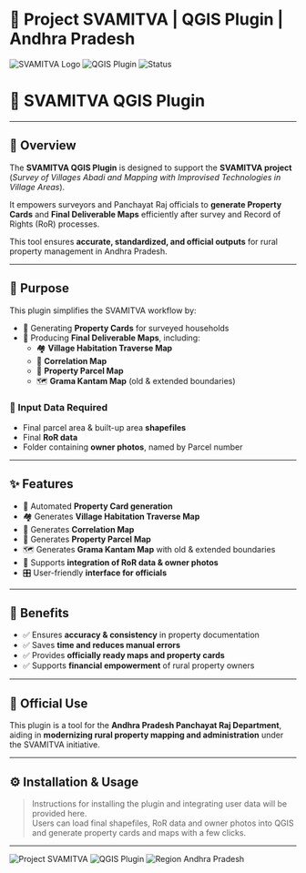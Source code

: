 # 🏡 Project SVAMITVA | QGIS Plugin | Andhra Pradesh

![SVAMITVA Logo](https://img.shields.io/badge/Project-SVAMITVA-blue?style=flat-square) ![QGIS Plugin](https://img.shields.io/badge/Platform-QGIS-green?style=flat-square) ![Status](https://img.shields.io/badge/Status-Active-brightgreen?style=flat-square)

# 🏡 SVAMITVA QGIS Plugin

---

## 📌 Overview

The **SVAMITVA QGIS Plugin** is designed to support the **SVAMITVA project**  
(*Survey of Villages Abadi and Mapping with Improvised Technologies in Village Areas*).  

It empowers surveyors and Panchayat Raj officials to **generate Property Cards** and **Final Deliverable Maps** efficiently after survey and Record of Rights (RoR) processes.  

This tool ensures **accurate, standardized, and official outputs** for rural property management in Andhra Pradesh.

---

## 🎯 Purpose

This plugin simplifies the SVAMITVA workflow by:  

- 🪪 Generating **Property Cards** for surveyed households  
- 🔰 Producing **Final Deliverable Maps**, including:  
  - 🏘️ **Village Habitation Traverse Map**  
  - 🔗 **Correlation Map**  
  - 📐 **Property Parcel Map**    
  - 🗺️ **Grama Kantam Map** (old & extended boundaries)  

### 📝 Input Data Required

- Final parcel area & built-up area **shapefiles**  
- Final **RoR data**  
- Folder containing **owner photos**, named by Parcel number  

---

## ✨ Features

- 🪪 Automated **Property Card generation**  
- 🏘️ Generates **Village Habitation Traverse Map**  
- 🔗 Generates **Correlation Map**  
- 📐 Generates **Property Parcel Map**  
- 🗺️ Generates **Grama Kantam Map** with old & extended boundaries  
- 📑 Supports **integration of RoR data & owner photos**  
- 🎛️ User-friendly **interface for officials**  

---

## 🚀 Benefits

- ✅ Ensures **accuracy & consistency** in property documentation  
- ✅ Saves **time and reduces manual errors**  
- ✅ Provides **officially ready maps and property cards**  
- ✅ Supports **financial empowerment** of rural property owners  

---

## 📂 Official Use

This plugin is a tool for the **Andhra Pradesh Panchayat Raj Department**, aiding in **modernizing rural property mapping and administration** under the SVAMITVA initiative.

---

## ⚙️ Installation & Usage

> Instructions for installing the plugin and integrating user data will be provided here.  
> Users can load final shapefiles, RoR data and owner photos into QGIS and generate property cards and maps with a few clicks.

---

![Project SVAMITVA](https://img.shields.io/badge/Project-SVAMITVA-FF9933?style=flat-square&logo=appveyor) ![QGIS Plugin](https://img.shields.io/badge/QGIS-Plugin-FFFFFF?style=flat-square&logo=qgis&logoColor=000000) ![Region Andhra Pradesh](https://img.shields.io/badge/Region-AndhraPradesh-138808?style=flat-square&logo=ge)  
